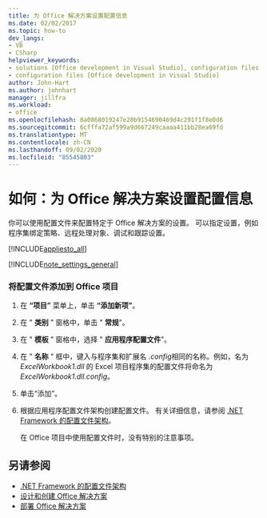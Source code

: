 ```yaml
---
title: 为 Office 解决方案设置配置信息
ms.date: 02/02/2017
ms.topic: how-to
dev_langs:
- VB
- CSharp
helpviewer_keywords:
- solutions [Office development in Visual Studio], configuration files
- configuration files [Office development in Visual Studio]
author: John-Hart
ms.author: johnhart
manager: jillfra
ms.workload:
- office
ms.openlocfilehash: 8a0868019247e20b9154690469d4c291f1f8e0d6
ms.sourcegitcommit: 6cfffa72af599a9d667249caaaa411bb28ea69fd
ms.translationtype: MT
ms.contentlocale: zh-CN
ms.lasthandoff: 09/02/2020
ms.locfileid: "85545803"
---
```

# <a name="how-to-set-up-configuration-information-for-an-office-solution"></a>如何：为 Office 解决方案设置配置信息
  你可以使用配置文件来配置特定于 Office 解决方案的设置。 可以指定设置，例如程序集绑定策略、远程处理对象、调试和跟踪设置。

 [!INCLUDE[appliesto_all](../vsto/includes/appliesto-all-md.md)]

 [!INCLUDE[note_settings_general](../sharepoint/includes/note-settings-general-md.md)]

### <a name="to-add-a-configuration-file-to-your-office-project"></a>将配置文件添加到 Office 项目

1. 在 **“项目”** 菜单上，单击 **“添加新项”**。

2. 在 " **类别** " 窗格中，单击 " **常规**"。

3. 在 " **模板** " 窗格中，选择 " **应用程序配置文件**"。

4. 在 " **名称** " 框中，键入与程序集和扩展名 *.config*相同的名称。例如，名为 *ExcelWorkbook1.dll* 的 Excel 项目程序集的配置文件将命名为 *ExcelWorkbook1.dll.config*。

5. 单击“添加”。

6. 根据应用程序配置文件架构创建配置文件。 有关详细信息，请参阅 [.NET Framework 的配置文件架构](/dotnet/framework/configure-apps/file-schema/index)。

   在 Office 项目中使用配置文件时，没有特别的注意事项。

## <a name="see-also"></a>另请参阅
- [.NET Framework 的配置文件架构](/dotnet/framework/configure-apps/file-schema/index)
- [设计和创建 Office 解决方案](../vsto/designing-and-creating-office-solutions.md)
- [部署 Office 解决方案](../vsto/deploying-an-office-solution.md)
